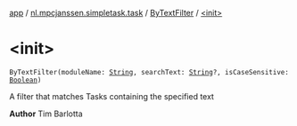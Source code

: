 [app](../../index.md) / [nl.mpcjanssen.simpletask.task](../index.md) / [ByTextFilter](index.md) / [&lt;init&gt;](.)

# &lt;init&gt;

`ByTextFilter(moduleName: `[`String`](https://kotlinlang.org/api/latest/jvm/stdlib/kotlin/-string/index.html)`, searchText: `[`String`](https://kotlinlang.org/api/latest/jvm/stdlib/kotlin/-string/index.html)`?, isCaseSensitive: `[`Boolean`](https://kotlinlang.org/api/latest/jvm/stdlib/kotlin/-boolean/index.html)`)`

A filter that matches Tasks containing the specified text

**Author**
Tim Barlotta

